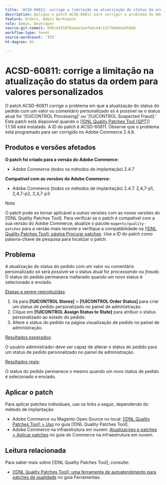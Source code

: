 ```yaml
---
title: 'ACSD-60811: corrige a limitação na atualização do status da ordem para valores personalizados'
description: Aplique o patch ACSD-60811 para corrigir o problema do Adobe Commerce em que a atualização do status do pedido com valor ou comentário personalizado só é possível se o status atual for "processando" ou "fraude".
feature: Orders, Admin Workspace
role: Admin, Developer
source-git-commit: 099c4d25978aebe1eefbdcd4c3317b804da456b8
workflow-type: tm+mt
source-wordcount: '375'
ht-degree: 0%

---
```



# ACSD-60811: corrige a limitação na atualização do status da ordem para valores personalizados

O patch ACSD-60811 corrige o problema em que a atualização do status do pedido com um valor ou comentário personalizado só é possível se o status atual for &#39;[!UICONTROL Processing]&#39; ou &#39;[!UICONTROL Suspected Fraud].&#39; Este patch está disponível quando o [[!DNL Quality Patches Tool (QPT)]](/help/tools/quality-patches-tool/quality-patches-tool-to-self-serve-quality-patches.md) 1.1.56 está instalado. A ID do patch é ACSD-60811. Observe que o problema está programado para ser corrigido no Adobe Commerce 2.4.8.

## Produtos e versões afetados

**O patch foi criado para a versão do Adobe Commerce:**

* Adobe Commerce (todos os métodos de implantação) 2.4.7

**Compatível com as versões do Adobe Commerce:**

* Adobe Commerce (todos os métodos de implantação) 2.4.7. 2,4,7-p1, 2,4,7-p2, 2,4,7-p3

>[!NOTE]
>
>O patch pode se tornar aplicável a outras versões com as novas versões do [!DNL Quality Patches Tool]. Para verificar se o patch é compatível com a sua versão do Adobe Commerce, atualize o pacote `magento/quality-patches` para a versão mais recente e verifique a compatibilidade na [[!DNL Quality Patches Tool]: página Procurar patches](https://experienceleague.adobe.com/tools/commerce-quality-patches/index.html). Use a ID do patch como palavra-chave de pesquisa para localizar o patch.

## Problema

A atualização do status do pedido com um valor ou comentário personalizado só será possível se o status atual for *processando* ou *fraude*. O status do pedido permanece inalterado quando um novo status é selecionado e enviado.

<u>Etapas a serem reproduzidas</u>:

1. Vá para **[!UICONTROL Stores]** > **[!UICONTROL Order Status]** para criar um status de pedido personalizado no painel de administração.
1. Clique em **[!UICONTROL Assign Status to State]** para atribuir o status personalizado ao estado do pedido.
1. Altere o status do pedido na página visualização de pedido no painel de administração.

<u>Resultados esperados</u>:

O usuário administrador deve ser capaz de alterar o status do pedido para um status de pedido personalizado no painel de administração.

<u>Resultados reais</u>:

O status do pedido permanece o mesmo quando um novo status de pedido é selecionado e enviado.

## Aplicar o patch

Para aplicar patches individuais, use os links a seguir, dependendo do método de implantação:

* Adobe Commerce ou Magento Open Source no local: [[!DNL Quality Patches Tool] > Uso](/help/tools/quality-patches-tool/usage.md) no guia [!DNL Quality Patches Tool].
* Adobe Commerce na infraestrutura em nuvem: [Atualizações e patches > Aplicar patches](https://experienceleague.adobe.com/docs/commerce-cloud-service/user-guide/develop/upgrade/apply-patches.html) no guia do Commerce na infraestrutura em nuvem.

## Leitura relacionada

Para saber mais sobre [!DNL Quality Patches Tool], consulte:

* [[!DNL Quality Patches Tool]: uma ferramenta de autoatendimento para patches de qualidade](/help/tools/quality-patches-tool/quality-patches-tool-to-self-serve-quality-patches.md) no guia Ferramentas.
